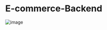 # E-commerce-Backend

![image](https://user-images.githubusercontent.com/118232823/223935094-cbbfa94b-2f5a-40eb-8cba-61e6b7c2933f.png)
